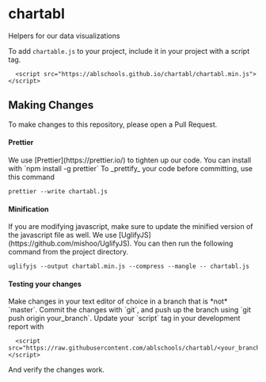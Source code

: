 # chartabl
Helpers for our data visualizations

To add `chartable.js` to your project, include it in your project with a script tag.

```
  <script src="https://ablschools.github.io/chartabl/chartabl.min.js"></script>
```

<h2>Making Changes</h2>

To make changes to this repository, please open a Pull Request. 

<h4>Prettier</h4>
We use [Prettier](https://prettier.io/) to tighten up our code. You can install with `npm install -g prettier`
To _prettify_ your code before committing, use this command

```
prettier --write chartabl.js
```

<h4>Minification</h4>
If you are modifying javascript, make sure to update the minified version of the javascript file as well. 
We use [UglifyJS](https://github.com/mishoo/UglifyJS). You can then run the following command from the project directory.

```
uglifyjs --output chartabl.min.js --compress --mangle -- chartabl.js
```

<h4>Testing your changes</h4>
Make changes in your text editor of choice in a branch that is *not* `master`. Commit the changes with `git`, and push up the branch using `git push origin your_branch`. 
Update your `script` tag in your development report with

```
  <script src="https://raw.githubusercontent.com/ablschools/chartabl/<your_branch>/chartabl.min.js"></script>
```

And verify the changes work.
